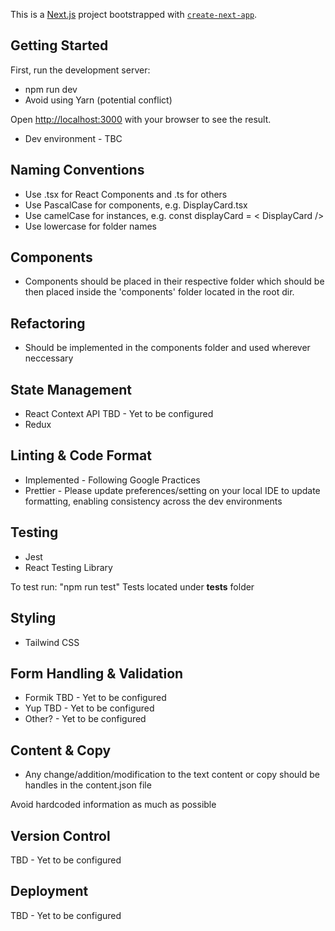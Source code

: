 This is a [Next.js](https://nextjs.org/) project bootstrapped with [`create-next-app`](https://github.com/vercel/next.js/tree/canary/packages/create-next-app).

## Getting Started

First, run the development server:
* npm run dev
* Avoid using Yarn (potential conflict)

Open [http://localhost:3000](http://localhost:3000) with your browser to see the result.

* Dev environment - TBC
## Naming Conventions
* Use .tsx for React Components and .ts for others
* Use PascalCase for components, e.g. DisplayCard.tsx 
* Use camelCase for instances, e.g. const displayCard = < DisplayCard />
* Use lowercase for folder names

## Components
* Components should be placed in their respective folder which should be then placed inside the 'components' folder located in the root dir.

## Refactoring
* Should be implemented in the components folder and used wherever neccessary

## State Management
* React Context API TBD - Yet to be configured
* Redux 

## Linting & Code Format
* Implemented - Following Google Practices
* Prettier - Please update preferences/setting on your local IDE to update formatting, enabling consistency across the dev environments

## Testing
* Jest 
* React Testing Library 

To test run: "npm run test"
Tests located under __tests__ folder

## Styling
* Tailwind CSS 

## Form Handling & Validation
* Formik TBD - Yet to be configured
* Yup TBD - Yet to be configured
* Other? - Yet to be configured

## Content & Copy
* Any change/addition/modification to the text content or copy should be handles in the content.json file

Avoid hardcoded information as much as possible

## Version Control
TBD - Yet to be configured

## Deployment
TBD - Yet to be configured



